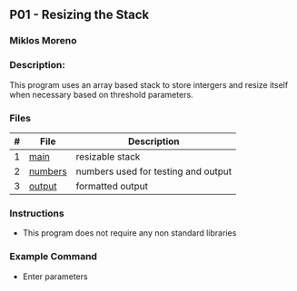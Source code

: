 ## P01 - Resizing the Stack
### Miklos Moreno
### Description:

This program uses an array based stack to store intergers and resize 
itself when necessary based on threshold parameters.

### Files

|   #   | File                | Description                         |
| :---: | ------------------- | ----------------------------------- |
|   1   | [main](main.cpp)    | resizable stack                     |
|   2   | [numbers](test.dat) | numbers used for testing and output |
|   3   | [output](test3.out) | formatted output                    |


### Instructions

- This program does not require any non standard libraries

### Example Command

- Enter parameters